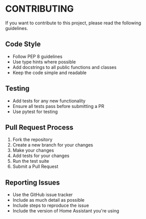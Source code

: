 # CONTRIBUTING

If you want to contribute to this project, please read the following guidelines.

## Code Style

- Follow PEP 8 guidelines
- Use type hints where possible
- Add docstrings to all public functions and classes
- Keep the code simple and readable

## Testing

- Add tests for any new functionality
- Ensure all tests pass before submitting a PR
- Use pytest for testing

## Pull Request Process

1. Fork the repository
2. Create a new branch for your changes
3. Make your changes
4. Add tests for your changes
5. Run the test suite
6. Submit a Pull Request

## Reporting Issues

- Use the GitHub issue tracker
- Include as much detail as possible
- Include steps to reproduce the issue
- Include the version of Home Assistant you're using
